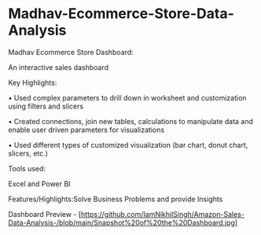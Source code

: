 # Madhav-Ecommerce-Store-Data-Analysis

Madhav Ecommerce Store Dashboard:

An interactive sales dashboard

Key Highlights:

• Used complex parameters to drill down in worksheet and customization using filters and slicers

• Created connections, join new tables, calculations to manipulate data and enable user driven parameters for visualizations

• Used different types of customized visualization (bar chart, donut chart, slicers, etc.)


Tools used:

Excel and Power BI


Features/Highlights:Solve Business Problems and provide Insights


Dashboard Preview - [https://github.com/IamNikhilSingh/Amazon-Sales-Data-Analysis-/blob/main/Snapshot%20of%20the%20Dashboard.jpg]
